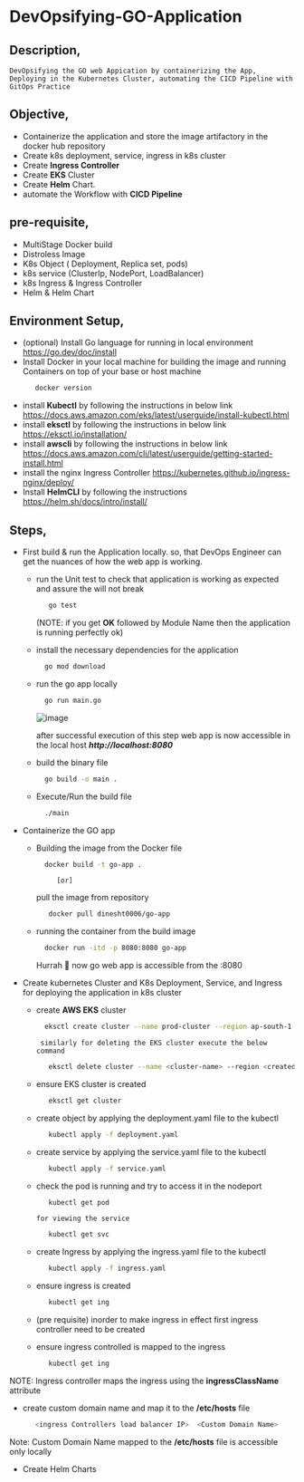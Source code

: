 # DevOpsifying-GO-Application

## Description,
    DevOpsifying the GO web Appication by containerizing the App, Deploying in the Kubernetes Cluster, automating the CICD Pipeline with GitOps Practice

## Objective, 
- Containerize the application and store the image artifactory in the docker hub repository
- Create k8s deployment, service, ingress in k8s cluster
- Create __Ingress Controller__
- Create __EKS__ Cluster
- Create __Helm__ Chart.
- automate the Workflow with __CICD Pipeline__

## pre-requisite,
- MultiStage Docker build
- Distroless Image
- K8s Object ( Deployment, Replica set, pods)
- k8s service (ClusterIp, NodePort, LoadBalancer)
- k8s Ingress & Ingress Controller
- Helm & Helm Chart


## Environment Setup,
- (optional) Install Go language for running in local environment
  https://go.dev/doc/install
- Install Docker in your local machine for building the image and running Containers on top of your base or host machine
  ```bash
     docker version
  ```
- install __Kubectl__ by following the instructions in below link
  https://docs.aws.amazon.com/eks/latest/userguide/install-kubectl.html
- install __eksctl__ by following the instructions in below link
  https://eksctl.io/installation/
- install __awscli__ by following the instructions in below link
  https://docs.aws.amazon.com/cli/latest/userguide/getting-started-install.html
- install the nginx Ingress Controller
  https://kubernetes.github.io/ingress-nginx/deploy/
- Install __HelmCLI__ by following the instructions
  https://helm.sh/docs/intro/install/

## Steps,
- First build & run the Application locally. so, that DevOps Engineer can get the nuances of how the web app is working.
  - run the Unit test to check that application is working as expected and assure the will not break
    ```bash
       go test
    ```
    (NOTE: if you get **OK** followed by Module Name then the application is running perfectly ok) 
  - install the necessary dependencies for the application
    ```bash
      go mod download
    ```
  - run the go app locally
    ```bash
      go run main.go
    ```
    ![image](https://github.com/user-attachments/assets/91eae8f3-6b63-4d81-bdb0-e58af381ddf4)

    after successful execution of this step web app is now accessible in the local host ***http://localhost:8080***
  - build the binary file
    ```bash
      go build -o main .
    ```
  - Execute/Run the build file
    
    ```bash
      ./main
    ```
- Containerize the GO app
  - Building the image from the Docker file
    ```bash
      docker build -t go-app .
    ```
             [or]
    pull the image from repository
    ```bash
       docker pull dinesht0006/go-app
    ```
  - running the container from the build image
    ```bash
      docker run -itd -p 8080:8080 go-app
    ```
    Hurrah 🥳 now go web app is accessible from the <public ip>:8080
    
- Create kubernetes Cluster and K8s Deployment, Service, and Ingress for deploying the application in k8s cluster
  - create __AWS EKS__ cluster
     ```bash
       eksctl create cluster --name prod-cluster --region ap-south-1
    ```
         similarly for deleting the EKS cluster execute the below command
    ```bash
       eksctl delete cluster --name <cluster-name> --region <created-region>
    ```
  - ensure EKS cluster is created
    ```bash
       eksctl get cluster
    ```
  - create object by applying the deployment.yaml file to the kubectl
    ```bash
       kubectl apply -f deployment.yaml
    ```
  - create service by applying the service.yaml file to the kubectl
    ```bash
       kubectl apply -f service.yaml
    ```
  - check the pod is running and try to access it in the nodeport
    ```bash
       kubectl get pod
    ```
        for viewing the service 
    ```bash
       kubectl get svc
    ```
  - create Ingress by applying the ingress.yaml file to the kubectl
    ```bash
       kubectl apply -f ingress.yaml
    ```
  - ensure ingress is created
    ```bash
       kubectl get ing
    ```
  - (pre requisite) inorder to make ingress in effect first ingress controller need to be created
   
  - ensure ingress controlled is mapped to the ingress
    ```bash
       kubectl get ing
    ```
NOTE: Ingress controller maps the ingress using the __ingressClassName__ attribute
  - create custom domain name and map it to the __/etc/hosts__ file
     ```bash
        <ingress Controllers load balancer IP>  <Custom Domain Name>
     ```
Note: Custom Domain Name mapped to the __/etc/hosts__ file is accessible only locally
     
-  Create Helm Charts

